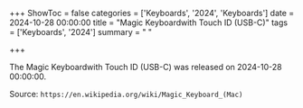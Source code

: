 +++
ShowToc = false
categories = ['Keyboards', '2024', 'Keyboards']
date = 2024-10-28 00:00:00
title = "Magic Keyboardwith Touch ID (USB-C)"
tags = ['Keyboards', '2024']
summary = " "

+++

The Magic Keyboardwith Touch ID (USB-C) was released on 2024-10-28 00:00:00.

Source: `https://en.wikipedia.org/wiki/Magic_Keyboard_(Mac)`
